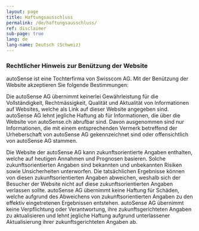 ```yaml
---
layout: page
title: Haftungsausschluss
permalink: /de/haftungsausschluss/
ref: disclaimer
sub-page: true
lang: de
lang-name: Deutsch (Schweiz)
---
```


###  Rechtlicher Hinweis zur Benützung der Website

autoSense ist eine Tochterfirma von Swisscom AG. Mit der Benützung der Website akzeptieren Sie folgende Bestimmungen:

Die autoSense AG übernimmt keinerlei Gewährleistung für die Vollständigkeit, Rechtmässigkeit, Qualität und Aktualität von Informationen auf Websites, welche als Link auf dieser Website angegeben sind. autoSense AG lehnt jegliche Haftung ab für Informationen, die über die Website von autoSense.ch abrufbar sind. Davon ausgenommen sind nur Informationen, die mit einem entsprechenden Vermerk betreffend der Urheberschaft von autoSense AG gekennzeichnet sind oder offensichtlich von autoSense AG stammen.

Die Website der autoSense AG kann zukunftsorientierte Angaben enthalten, welche auf heutigen Annahmen und Prognosen basieren. Solche zukunftsorientierten Angaben sind bekannten und unbekannten Risiken sowie Unsicherheiten unterworfen. Die tatsächlichen Ergebnisse können von diesen zukunftsorientierten Angaben abweichen, weshalb sich der Besucher der Website nicht auf diese zukunftsorientierten Angaben verlassen sollte. autoSense AG übernimmt keine Haftung für Schäden, welche aufgrund des Abweichens von zukunftsorientierten Angaben zu den effektiv eingetretenen Ergebnissen entstehen. autoSense AG übernimmt keine Verpflichtung oder Verantwortung, ihre zukunftsgerichteten Angaben zu aktualisieren und lehnt jegliche Haftung aufgrund unterlassener Aktualisierung ihrer zukunftsgerichteten Angaben ab.
